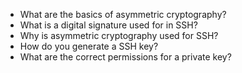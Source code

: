 - What are the basics of asymmetric cryptography?
- What is a digital signature used for in SSH?
- Why is asymmetric cryptography used for SSH?
- How do you generate a SSH key?
- What are the correct permissions for a private key?
